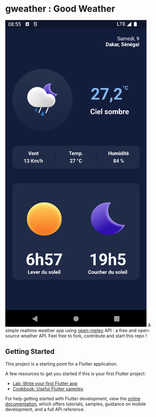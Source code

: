 # gweather : Good Weather
![Demo Image](/demo/demo.png)
A simple realtime weather app using [open-meteo](https://open-meteo.com/) API : a free and open-source weather API. Feel free to fork, contribute and start this repo !

## Getting Started

This project is a starting point for a Flutter application.

A few resources to get you started if this is your first Flutter project:

- [Lab: Write your first Flutter app](https://docs.flutter.dev/get-started/codelab)
- [Cookbook: Useful Flutter samples](https://docs.flutter.dev/cookbook)

For help getting started with Flutter development, view the
[online documentation](https://docs.flutter.dev/), which offers tutorials,
samples, guidance on mobile development, and a full API reference.
